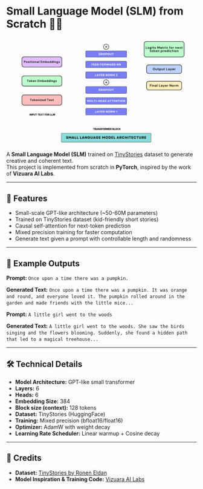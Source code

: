# Small Language Model (SLM) from Scratch 👩‍💻

![Project Demo](assets/demo.gif)  

A **Small Language Model (SLM)** trained on [TinyStories](https://huggingface.co/datasets/roneneldan/TinyStories) dataset to generate creative and coherent text.  
This project is implemented from scratch in **PyTorch**, inspired by the work of **Vizuara AI Labs**.  

---

## 🌟 Features

- Small-scale GPT-like architecture (~50-60M parameters)  
- Trained on TinyStories dataset (kid-friendly short stories)  
- Causal self-attention for next-token prediction  
- Mixed precision training for faster computation  
- Generate text given a prompt with controllable length and randomness  

---

## 🎯 Example Outputs

**Prompt:**
`Once upon a time there was a pumpkin.`

**Generated Text:**
`Once upon a time there was a pumpkin. It was orange and round, and everyone loved it. The pumpkin rolled around in the garden and made friends with the little mice...`

**Prompt:**
`A little girl went to the woods`

**Generated Text:**
`A little girl went to the woods. She saw the birds singing and the flowers blooming. Suddenly, she found a hidden path that led to a magical treehouse...`

---

## 🛠️ Technical Details

* **Model Architecture:** GPT-like small transformer
* **Layers:** 6
* **Heads:** 6
* **Embedding Size:** 384
* **Block size (context):** 128 tokens
* **Dataset:** TinyStories (HuggingFace)
* **Training:** Mixed precision (bfloat16/float16)
* **Optimizer:** AdamW with weight decay
* **Learning Rate Scheduler:** Linear warmup + Cosine decay

---

## 👏 Credits

* **Dataset:** [TinyStories by Ronen Eldan](https://huggingface.co/datasets/roneneldan/TinyStories)
* **Model Inspiration & Training Code:** [Vizuara AI Labs](https://www.vizuara.com/)
